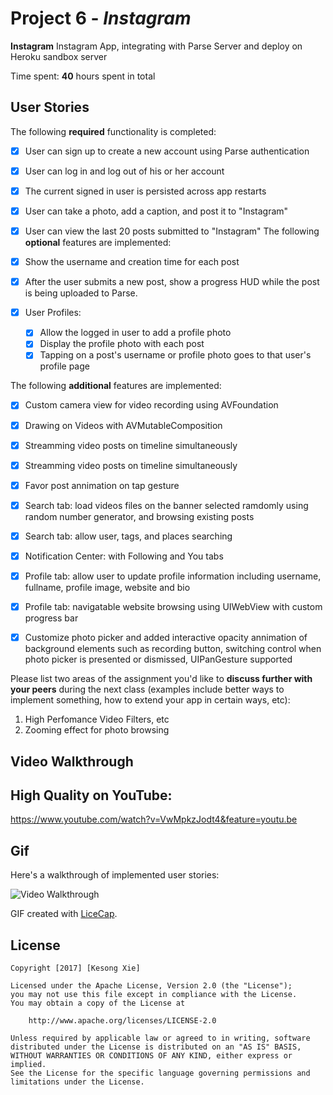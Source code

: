 # Project 6 - *Instagram*

**Instagram** Instagram App, integrating with Parse Server and deploy on Heroku sandbox server

Time spent: **40** hours spent in total

## User Stories

The following **required** functionality is completed:

- [x] User can sign up to create a new account using Parse authentication
- [x] User can log in and log out of his or her account
- [x] The current signed in user is persisted across app restarts
- [x] User can take a photo, add a caption, and post it to "Instagram"
- [x] User can view the last 20 posts submitted to "Instagram"
The following **optional** features are implemented:

- [x] Show the username and creation time for each post
- [x] After the user submits a new post, show a progress HUD while the post is being uploaded to Parse.
- [x] User Profiles:
   - [x] Allow the logged in user to add a profile photo
   - [x] Display the profile photo with each post
   - [x] Tapping on a post's username or profile photo goes to that user's profile page

The following **additional** features are implemented:

- [x] Custom camera view for video recording using AVFoundation
- [x] Drawing on Videos with AVMutableComposition
- [x] Streamming video posts on timeline simultaneously
- [x] Streamming video posts on timeline simultaneously
- [x] Favor post annimation on tap gesture
- [x] Search tab: load videos files on the banner selected ramdomly using random number generator, and browsing existing posts
- [x] Search tab: allow user, tags, and places searching
- [x] Notification Center: with Following and You tabs 
- [x] Profile tab: allow user to update profile information including username, fullname, profile image, website and bio
- [x] Profile tab: navigatable website browsing using UIWebView with custom progress bar
- [x] Customize photo picker and added interactive opacity annimation of background elements such as recording button, switching control when photo picker is presented or dismissed, UIPanGesture supported


Please list two areas of the assignment you'd like to **discuss further with your peers** during the next class (examples include better ways to implement something, how to extend your app in certain ways, etc):

1. High Perfomance Video Filters, etc
2. Zooming effect for photo browsing

## Video Walkthrough 

## High Quality on YouTube:
https://www.youtube.com/watch?v=VwMpkzJodt4&feature=youtu.be

## Gif
Here's a walkthrough of implemented user stories:

<img src='https://github.com/kesongxie/CodePath-Instagram-week6/blob/master/Instagram/gif%20demo/Instagram-Demo.gif' title='Video Walkthrough' width='' alt='Video Walkthrough' />

GIF created with [LiceCap](http://www.cockos.com/licecap/).


## License

    Copyright [2017] [Kesong Xie]
    
    Licensed under the Apache License, Version 2.0 (the "License");
    you may not use this file except in compliance with the License.
    You may obtain a copy of the License at

        http://www.apache.org/licenses/LICENSE-2.0

    Unless required by applicable law or agreed to in writing, software
    distributed under the License is distributed on an "AS IS" BASIS,
    WITHOUT WARRANTIES OR CONDITIONS OF ANY KIND, either express or implied.
    See the License for the specific language governing permissions and
    limitations under the License.

